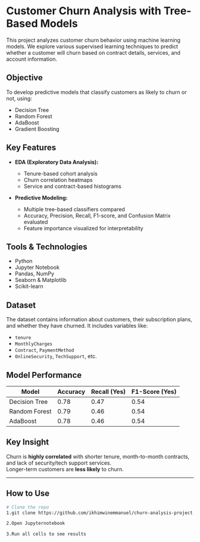 #  Customer Churn Analysis with Tree-Based Models

This project analyzes customer churn behavior using machine learning models. We explore various supervised learning techniques to predict whether a customer will churn based on contract details, services, and account information.

##  Objective

To develop predictive models that classify customers as likely to churn or not, using:

- Decision Tree
- Random Forest
- AdaBoost
- Gradient Boosting

##  Key Features

- **EDA (Exploratory Data Analysis):** 
  - Tenure-based cohort analysis
  - Churn correlation heatmaps
  - Service and contract-based histograms

- **Predictive Modeling:**
  - Multiple tree-based classifiers compared
  - Accuracy, Precision, Recall, F1-score, and Confusion Matrix evaluated
  - Feature importance visualized for interpretability

## Tools & Technologies

- Python
- Jupyter Notebook
- Pandas, NumPy
- Seaborn & Matplotlib
- Scikit-learn

## Dataset

The dataset contains information about customers, their subscription plans, and whether they have churned. It includes variables like:

- `tenure`
- `MonthlyCharges`
- `Contract`, `PaymentMethod`
- `OnlineSecurity`, `TechSupport`, etc.

## Model Performance

| Model               | Accuracy | Recall (Yes) | F1-Score (Yes) |
|---------------------|----------|--------------|----------------|
| Decision Tree       | 0.78     | 0.47         | 0.54           |
| Random Forest       | 0.79     | 0.46         | 0.54           |
| AdaBoost            | 0.78     | 0.46         | 0.54           |

## Key Insight

Churn is **highly correlated** with shorter tenure, month-to-month contracts, and lack of security/tech support services.  
Longer-term customers are **less likely** to churn.

---

## How to Use

```bash
# Clone the repo
1.git clone https://github.com/ikhimwinemmanuel/churn-analysis-project.git

2.Open Jupyternotebook

3.Run all cells to see results